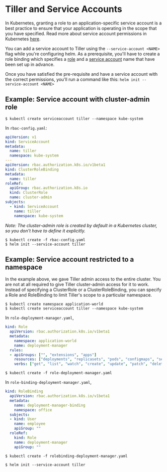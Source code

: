 # Tiller and Service Accounts

In Kubernetes, granting a role to an application-specific service account is a best practice to ensure that your application is operating in the scope that you have specified. Read more about service account permissions in Kubernetes [here](https://kubernetes.io/docs/admin/authorization/rbac/#service-account-permissions).

You can add a service account to Tiller using the `--service-account <NAME>` flag while you're configuring helm. As a prerequisite, you'll have to create a role binding which specifies a [role](https://kubernetes.io/docs/admin/authorization/rbac/#role-and-clusterrole) and a [service account](https://kubernetes.io/docs/tasks/configure-pod-container/configure-service-account/) name that have been set up in advance.

Once you have satisfied the pre-requisite and have a service account with the correct permissions, you'll run a command like this: `helm init --service-account <NAME>`

## Example: Service account with cluster-admin role

```console
$ kubectl create serviceaccount tiller --namespace kube-system
```

In `rbac-config.yaml`:
```yaml
apiVersion: v1
kind: ServiceAccount
metadata:
  name: tiller
  namespace: kube-system
---
apiVersion: rbac.authorization.k8s.io/v1beta1
kind: ClusterRoleBinding
metadata:
  name: tiller
roleRef:
  apiGroup: rbac.authorization.k8s.io
  kind: ClusterRole
  name: cluster-admin
subjects:
  - kind: ServiceAccount
    name: tiller
    namespace: kube-system
```

_Note: The cluster-admin role is created by default in a Kubernetes cluster, so you don't have to define it explicitly._

```console
$ kubectl create -f rbac-config.yaml
$ helm init --service-account tiller
```

## Example: Service account restricted to a namespace
In the example above, we gave Tiller admin access to the entire cluster. You are not at all required to give Tiller cluster-admin access for it to work. Instead of specifying a ClusterRole or a ClusterRoleBinding, you can specify a Role and RoleBinding to limit Tiller's scope to a particular namespace.

```console
$ kubectl create namespace application-world
$ kubectl create serviceaccount tiller --namespace kube-system
```

In `role-deployment-manager.yaml`,
```yaml
kind: Role
  apiVersion: rbac.authorization.k8s.io/v1beta1
  metadata:
    namespace: application-world
    name: deployment-manager
  rules:
  - apiGroups: ["", "extensions", "apps"]
    resources: ["deployments", "replicasets", "pods", "configmaps", "secrets"]
    verbs: ["get", "list", "watch", "create", "update", "patch", "delete"] # You can also use ["*"]
```

```console
$ kubectl create -f role-deployment-manager.yaml
```

In `role-binding-deployment-manager.yaml`,
```yaml
kind: RoleBinding
  apiVersion: rbac.authorization.k8s.io/v1beta1
  metadata:
    name: deployment-manager-binding
    namespace: office
  subjects:
  - kind: User
    name: employee
    apiGroup: ""
  roleRef:
    kind: Role
    name: deployment-manager
    apiGroup: ""
```

```console
$ kubectl create -f rolebinding-deployment-manager.yaml
```

```console
$ helm init --service-account tiller
```

